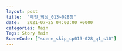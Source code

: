 ```yaml
---
layout: post
title:  "메인_회상_013~028장"
date:   2021-07-25 04:00:00 +0000
categories: Main
Tags: Story Main
SceneCode: ["scene_skip_cp013-028_q1_s10"]
---
```

